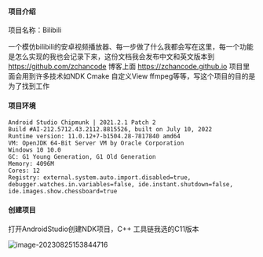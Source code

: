 #### 项目介绍

项目名称：Bilibili

一个模仿bilibili的安卓视频播放器、每一步做了什么我都会写在这里，每一个功能是怎么实现的我也会记录下来，这份文档我会发布中文和英文版本到
https://github.com/zchancode
博客上面
https://zchancode.github.io
项目里面会用到许多技术如NDK Cmake 自定义View ffmpeg等等，写这个项目的目的是为了找到工作

#### 项目环境
```
Android Studio Chipmunk | 2021.2.1 Patch 2
Build #AI-212.5712.43.2112.8815526, built on July 10, 2022
Runtime version: 11.0.12+7-b1504.28-7817840 amd64
VM: OpenJDK 64-Bit Server VM by Oracle Corporation
Windows 10 10.0
GC: G1 Young Generation, G1 Old Generation
Memory: 4096M
Cores: 12
Registry: external.system.auto.import.disabled=true, debugger.watches.in.variables=false, ide.instant.shutdown=false, ide.images.show.chessboard=true
```
#### 创建项目

打开AndroidStudio创建NDK项目，C++ 工具链我选的C11版本

![image-20230825153844716](E:\Android\Bilibili\README.assets\image-20230825153844716.png)







